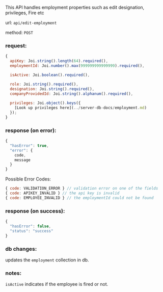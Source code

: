 This API handles employment properties such as edit designation, privileges, Fire etc

url: `api/edit-employment`

method: `POST`

### request: 
```js
{
  apiKey: Joi.string().length(64).required(),
  employmentId: Joi.number().max(999999999999999).required(),

  isActive: Joi.boolean().required(), 

  role: Joi.string().required(),
  designation: Joi.string().required(),
  companyProvidedId: Joi.string().alphanum().required(),
  
  privileges: Joi.object().keys({
    [Look up privileges here](../server-db-docs/employment.md)
  });
}
```

### response (on error):
```js
{
  "hasError": true,
  "error": {
    code,
    message
  }
}
```

Possible Error Codes:
```js
{ code: VALIDATION_ERROR } // validation error on one of the fields
{ code: APIKEY_INVALID } // the api key is invalid
{ code: EMPLOYEE_INVALID } // the employmentId could not be found
```

### response (on success):
```js
{
  "hasError": false,
  "status": "success"
}
```

### db changes:
updates the `employment` collection in db.

### notes:
`isActive` indicates if the employee is fired or not. 